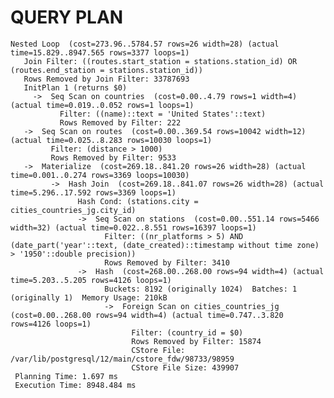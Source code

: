 # QUERY PLAN

    Nested Loop  (cost=273.96..5784.57 rows=26 width=28) (actual time=15.829..8947.565 rows=3377 loops=1)
       Join Filter: ((routes.start_station = stations.station_id) OR (routes.end_station = stations.station_id))
       Rows Removed by Join Filter: 33787693
       InitPlan 1 (returns $0)
         ->  Seq Scan on countries  (cost=0.00..4.79 rows=1 width=4) (actual time=0.019..0.052 rows=1 loops=1)
               Filter: ((name)::text = 'United States'::text)
               Rows Removed by Filter: 222
       ->  Seq Scan on routes  (cost=0.00..369.54 rows=10042 width=12) (actual time=0.025..8.283 rows=10030 loops=1)
             Filter: (distance > 1000)
             Rows Removed by Filter: 9533
       ->  Materialize  (cost=269.18..841.20 rows=26 width=28) (actual time=0.001..0.274 rows=3369 loops=10030)
             ->  Hash Join  (cost=269.18..841.07 rows=26 width=28) (actual time=5.296..17.592 rows=3369 loops=1)
                   Hash Cond: (stations.city = cities_countries_jg.city_id)
                   ->  Seq Scan on stations  (cost=0.00..551.14 rows=5466 width=32) (actual time=0.022..8.551 rows=16397 loops=1)
                         Filter: ((nr_platforms > 5) AND (date_part('year'::text, (date_created)::timestamp without time zone) > '1950'::double precision))
                         Rows Removed by Filter: 3410
                   ->  Hash  (cost=268.00..268.00 rows=94 width=4) (actual time=5.203..5.205 rows=4126 loops=1)
                         Buckets: 8192 (originally 1024)  Batches: 1 (originally 1)  Memory Usage: 210kB
                         ->  Foreign Scan on cities_countries_jg  (cost=0.00..268.00 rows=94 width=4) (actual time=0.747..3.820 rows=4126 loops=1)
                               Filter: (country_id = $0)
                               Rows Removed by Filter: 15874
                               CStore File: /var/lib/postgresql/12/main/cstore_fdw/98733/98959
                               CStore File Size: 439907
     Planning Time: 1.697 ms
     Execution Time: 8948.484 ms
